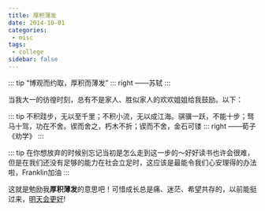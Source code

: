 ```yaml
---
title: 厚积薄发
date: 2014-10-01
categories:
 - misc
tags:
 - college
sidebar: false
---
```


::: tip
“博观而约取，厚积而薄发”
::: right
——苏轼
:::

当我大一的彷徨时刻，总有不是家人、胜似家人的欢欢姐姐给我鼓励。以下：

::: tip
不积跬步，无以至千里；不积小流，无以成江海。骐骥一跃，不能十步；驽马十驾，功在不舍。锲而舍之，朽木不折；锲而不舍，金石可镂
::: right
——荀子《劝学》
:::

::: tip
在你想放弃的时候别忘记当初是怎么走到这一步的～好好读书也许会很难，但是在我们还没有足够的能力在社会立足时，这应该是最能令我们心安理得的办法啦，Franklin加油
:::

这就是勉励我**厚积薄发**的意思吧！可惜成长总是痛、迷茫、希望共存的，以前能挺过来，[明天会更好](https://youtu.be/lEDZyIUbSd0)!
